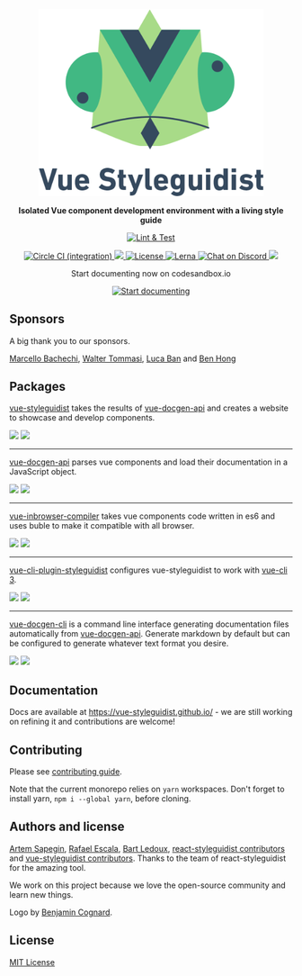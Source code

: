 <div align="center" markdown="1" style="text-align:center">
    <img src="https://raw.githubusercontent.com/vue-styleguidist/vue-styleguidist/dev/assets/logo-withtext.png" alt="Vue Styleguidist" width="400">

**Isolated Vue component development environment with a living style guide**

<div>

[![Lint & Test](https://github.com/vue-styleguidist/vue-styleguidist/actions/workflows/release.yml/badge.svg)](https://github.com/vue-styleguidist/vue-styleguidist/actions/workflows/release.yml)

<a href="https://circleci.com/gh/vue-styleguidist/vue-styleguidist">
    <img src="https://circleci.com/gh/vue-styleguidist/vue-styleguidist.svg?style=shield" alt="Circle CI (integration)">
</a>
<a href="https://codecov.io/gh/vue-styleguidist/vue-styleguidist">
  <img src="https://codecov.io/gh/vue-styleguidist/vue-styleguidist/branch/dev/graph/badge.svg" />
</a>
<a href="LICENSE">
    <img src="https://img.shields.io/npm/l/vue-styleguidist.svg" alt="License">
</a>
<a href="https://lernajs.io/">
    <img src="https://img.shields.io/badge/maintained%20with-lerna-cc00ff.svg" alt="Lerna">
</a>
<a href="https://discordapp.com/channels/325477692906536972/538786416092512278">
    <img src="https://img.shields.io/discord/325477692906536972.svg?logo=discord"
alt="Chat on Discord">
</a>
<a href="https://app.fossa.com/projects/git%2Bgithub.com%2Fvue-styleguidist%2Fvue-styleguidist?ref=badge_shield" alt="FOSSA Status"><img src="https://app.fossa.com/api/projects/git%2Bgithub.com%2Fvue-styleguidist%2Fvue-styleguidist.svg?type=shield"/></a>
</div>
<p>Start documenting now on codesandbox.io</p>
<a href="https://codesandbox.io/s/github/vue-styleguidist/vue-styleguidist-example">
    <img src="https://codesandbox.io/static/img/play-codesandbox.svg" alt="Start documenting"/>
</a>
</div>

## Sponsors

A big thank you to our sponsors. 

[Marcello Bachechi](https://github.com/pilotkid), [Walter Tommasi](https://github.com/jtommy), [Luca Ban](https://github.com/mesqueeb) and [Ben Hong](https://github.com/bencodezen)

## Packages

[vue-styleguidist](packages/vue-styleguidist) takes the results of [vue-docgen-api](packages/vue-docgen-api) and creates a website to showcase and develop components.

[![](https://img.shields.io/npm/v/vue-styleguidist.svg)](https://www.npmjs.com/package/vue-styleguidist) [![](https://img.shields.io/npm/dw/vue-styleguidist.svg)](https://www.npmjs.com/package/vue-styleguidist)

---

[vue-docgen-api](packages/vue-docgen-api) parses vue components and load their documentation in a JavaScript object.

[![](https://img.shields.io/npm/v/vue-docgen-api.svg)](https://www.npmjs.com/package/vue-docgen-api) [![](https://img.shields.io/npm/dw/vue-docgen-api.svg)](https://www.npmjs.com/package/vue-docgen-api)

---

[vue-inbrowser-compiler](packages/vue-inbrowser-compiler) takes vue components code written in es6 and uses buble to make it compatible with all browser.

[![](https://img.shields.io/npm/v/vue-inbrowser-compiler.svg)](https://www.npmjs.com/package/vue-inbrowser-compiler) [![](https://img.shields.io/npm/dw/vue-inbrowser-compiler.svg)](https://www.npmjs.com/package/vue-inbrowser-compiler)

---

[vue-cli-plugin-styleguidist](packages/vue-cli-plugin-styleguidist) configures vue-styleguidist to work with [vue-cli 3](https://cli.vuejs.org/guide/).

[![](https://img.shields.io/npm/v/vue-cli-plugin-styleguidist.svg)](https://www.npmjs.com/package/vue-cli-plugin-styleguidist) [![](https://img.shields.io/npm/dw/vue-cli-plugin-styleguidist.svg)](https://www.npmjs.com/package/vue-cli-plugin-styleguidist)

---

[vue-docgen-cli](packages/vue-docgen-cli) is a command line interface generating documentation files automatically from [vue-docgen-api](packages/vue-docgen-api). Generate markdown by default but can be configured to generate whatever text format you desire.

[![](https://img.shields.io/npm/v/vue-docgen-cli.svg)](https://www.npmjs.com/package/vue-docgen-cli) [![](https://img.shields.io/npm/dw/vue-docgen-cli.svg)](https://www.npmjs.com/package/vue-docgen-cli)

## Documentation

Docs are available at https://vue-styleguidist.github.io/ - we are still working on refining it and contributions are welcome!

## Contributing

Please see [contributing guide](https://github.com/vue-styleguidist/vue-styleguidist/blob/dev/.github/CONTRIBUTING.md).

Note that the current monorepo relies on `yarn` workspaces. Don't forget to install yarn, `npm i --global yarn`, before cloning.

## Authors and license

[Artem Sapegin](http://sapegin.me), [Rafael Escala](https://github.com/rafaesc), [Bart Ledoux](https://github.com/elevatebart), [react-styleguidist contributors](https://github.com/styleguidist/react-styleguidist/graphs/contributors) and [vue-styleguidist contributors](https://github.com/vue-styleguidist/vue-styleguidist/graphs/contributors). Thanks to the team of react-styleguidist for the amazing tool.

We work on this project because we love the open-source community and learn new things.

Logo by [Benjamin Cognard](https://twitter.com/benbnur).

## License

[MIT License](https://github.com/vue-styleguidist/vue-styleguidist/blob/delivery/LICENSE)
